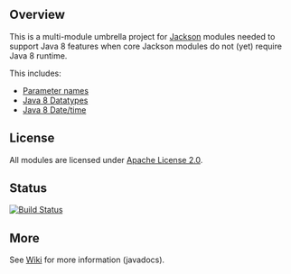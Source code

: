 ## Overview

This is a multi-module umbrella project for [Jackson](../../../jackson)
modules needed to support Java 8 features when core Jackson modules do not
(yet) require Java 8 runtime.

This includes:

* [Parameter names](parameter-names/)
* [Java 8 Datatypes](datatypes)
* [Java 8 Date/time](datetime)

## License

All modules are licensed under [Apache License 2.0](http://www.apache.org/licenses/LICENSE-2.0.txt).

## Status

[![Build Status](https://travis-ci.org/FasterXML/jackson-base-java8.svg)](https://travis-ci.org/FasterXML/jackson-base-java8)

## More

See [Wiki](../../wiki) for more information (javadocs).


